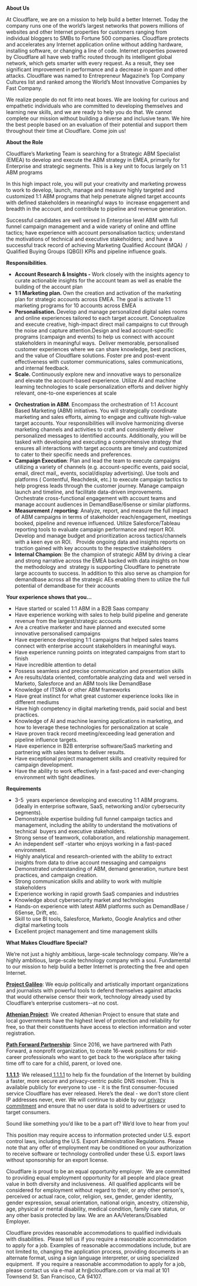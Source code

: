 <div class="content-intro">
	<div><strong>About Us</strong></div>
	<div>
		<p>At Cloudflare, we are on a mission to help build a better Internet. Today the company runs one of the world’s largest networks that powers millions of websites and other Internet properties for customers ranging from individual bloggers to SMBs to Fortune 500 companies. Cloudflare protects and accelerates any Internet application online without adding hardware, installing software, or changing a line of code. Internet properties powered by Cloudflare all have web traffic routed through its intelligent global network, which gets smarter with every request. As a result, they see significant improvement in performance and a decrease in spam and other attacks. Cloudflare was named to Entrepreneur Magazine’s Top Company Cultures list and ranked among the World’s Most Innovative Companies by Fast Company.&nbsp;</p>
		<p><span style="font-weight: 400;">We realize people do not fit into neat boxes. We are looking for curious and empathetic individuals who are committed to developing themselves and learning new skills, and we are ready to help you do that. We cannot complete our mission without building a diverse and inclusive team. We hire the best people based on an evaluation of their potential and support them throughout their time at Cloudflare. Come join us!&nbsp;</span></p>
	</div>
</div>
<p><strong>About the Role</strong></p>
<p>Cloudflare’s Marketing Team is searching for a Strategic ABM Specialist (EMEA) to develop and execute the ABM strategy in EMEA, primarily for Enterprise and strategic segments. This is a key unit to focus largely on 1:1 ABM programs&nbsp;</p>
<p>In this high impact role, you will put your creativity and marketing prowess to work to develop, launch, manage and measure highly targeted and customized 1:1 ABM programs that help penetrate aligned target accounts with defined stakeholders in meaningful ways to&nbsp; increase engagement and breadth in the account, and contribute to pipeline and revenue generation.&nbsp;</p>
<p>Successful candidates are well versed in Enterprise level ABM with full funnel campaign management and a wide variety of online and offline tactics; have experience with account personalisation tactics; understand the motivations of technical and executive stakeholders;&nbsp; and have a successful track record of achieving Marketing Qualified Account (MQA)&nbsp; / Qualified Buying Groups (QBG)) KPIs and pipeline influence goals.&nbsp;</p>
<p><strong>Responsibilities</strong>.&nbsp;</p>
<ul>
	<li><strong>Account Research &amp; Insights - </strong>Work closely with the insights agency to curate actionable insights for the account team as well as enable the building of the account plan</li>
	<li><strong>1:1 Marketing plan. </strong>Own the creation and activation of the marketing plan for strategic accounts across EMEA. The goal is activate 1:1 marketing programs for 10 accounts across EMEA</li>
	<li><strong>Personalisation. </strong>Develop and manage personalized digital sales rooms and online experiences tailored to each target account. Conceptualize and execute creative, high-impact direct mail campaigns to cut through the noise and capture attention.Design and lead account-specific programs (campaign and events) to help us connect with account stakeholders in meaningful ways.&nbsp; Deliver memorable, personalised customer experiences where we can share knowledge, best practices, and the value of Cloudflare solutions. Foster pre and post-event effectiveness with customer communications, sales communications, and internal feedback.</li>
	<li><strong>Scale.&nbsp;</strong>Continuously explore new and innovative ways to personalize and elevate the account-based experience. Utilize AI and machine learning technologies to scale personalization efforts and deliver highly relevant, one-to-one experiences at scale</li>
</ul>
<ul>
	<li><strong>Orchestration in ABM</strong>. Encompass the orchestration of 1:1 Account Based Marketing (ABM) initiatives. You will strategically coordinate marketing and sales efforts, aiming to engage and cultivate high-value target accounts. Your responsibilities will involve harmonizing diverse marketing channels and activities to craft and consistently deliver personalized messages to identified accounts. Additionally, you will be tasked with developing and executing a comprehensive strategy that ensures all interactions with target accounts are timely and customized to cater to their specific needs and preferences.</li>
	<li><strong>Campaign Execution</strong>: Plan and lead the team to execute campaigns utilizing a variety of channels (e.g. account-specific events, paid social, email, direct mail,, events, social/display advertising). Use tools and platforms ( Contentful, Reachdesk, etc.) to execute campaign tactics to help progress leads through the customer journey. Manage campaign launch and timeline, and facilitate data-driven improvements. Orchestrate cross-functional engagement with account teams and manage account audiences in DemandBase/6sense or similar platforms.</li>
	<li><strong>Measurement / reporting</strong>: Analyze, report, and measure the full impact of ABM campaigns in terms of stakeholder reach/engagement, meetings booked, pipeline and revenue influenced. Utilize Salesforce/Tableau reporting tools to evaluate campaign performance and report ROI. Develop and manage budget and prioritization across tactics/channels with a keen eye on ROI. &nbsp; Provide ongoing data and insights reports on traction gained with key accounts to the respective stakeholders</li>
	<li><strong>Internal Champion</strong>: Be the champion of strategic ABM by driving a clear and strong narrative across the EMEA backed with data insights on how the methodology and&nbsp; strategy is supporting Cloudflare to penetrate large accounts to success. In addition to this also serve as champion for demandbase across all the strategic AEs enabling them to utilize the full potential of demandbase for their accounts</li>
</ul>
<p><strong>Your experience shows that you…</strong></p>
<ul>
	<li>Have started or scaled 1:1 ABM in a B2B Saas company</li>
	<li>Have experience working with sales to help build pipeline and generate revenue from the largest/strategic accounts</li>
	<li>Are a creative marketer and have planned and executed some innovative personalised campaigns</li>
	<li>Have experience developing 1:1 campaigns that helped sales teams connect with enterprise account stakeholders in meaningful ways.</li>
	<li>Have experience running points on integrated campaigns from start to finish</li>
	<li>Have incredible attention to detail</li>
	<li>Possess seamless and precise communication and presentation skills</li>
	<li>Are results/data oriented, comfortable analyzing data and&nbsp; well versed in Marketo, Salesforce and an ABM tools like DemandBase</li>
	<li>Knowledge of ITSMA or other ABM frameworks</li>
	<li>Have great instinct for what great customer experience looks like in different mediums</li>
	<li>Have high competency in digital marketing trends, paid social and best practices.</li>
	<li>Knowledge of AI and machine learning applications in marketing, and how to leverage these technologies for personalization at scale</li>
	<li>Have proven track record meeting/exceeding lead generation and pipeline influence targets.&nbsp;</li>
	<li>Have experience in B2B enterprise software/SaaS marketing and partnering with sales teams to deliver results.</li>
	<li>Have exceptional project management skills and creativity required for campaign development.</li>
	<li>Have the ability to work effectively in a fast-paced and ever-changing environment with tight deadlines.</li>
</ul>
<p><strong>Requirements</strong></p>
<ul>
	<li>3-5&nbsp; years experience developing and executing 1:1 ABM programs. (ideally in enterprise software, SaaS, networking and/or cybersecurity segments).</li>
	<li>Demonstrable expertise building full funnel campaign tactics and management, including the ability to understand the motivations of technical&nbsp; buyers and executive stakeholders.</li>
	<li>Strong sense of teamwork, collaboration, and relationship management.</li>
	<li>An independent self -starter who enjoys working in a fast-paced environment.</li>
	<li>Highly analytical and research-oriented with the ability to extract insights from data to drive account messaging and campaigns</li>
	<li>Demonstrated understanding of ABM, demand generation, nurture best practices, and campaign creation.</li>
	<li>Strong communication skills and ability to work with multiple stakeholders</li>
	<li>Experience working in rapid growth SaaS companies and industries</li>
	<li>Knowledge about cybersecurity market and technologies</li>
	<li>Hands-on experience with latest ABM platforms such as DemandBase / 6Sense, Drift, etc.</li>
	<li>Skill to use BI tools, Salesforce, Marketo, Google Analytics and other digital marketing tools</li>
	<li>Excellent project management and time management skills</li>
</ul>
<div class="content-conclusion">
	<p><strong>What Makes Cloudflare Special?</strong></p>
	<p><span style="font-weight: 400;">We’re not just a highly ambitious, large-scale technology company. We’re a highly ambitious, large-scale technology company with a soul. Fundamental to our mission to help build a better Internet is protecting the free and open Internet.</span></p>
	<p><a href="https://blog.cloudflare.com/protecting-free-expression-online/"><strong>Project Galileo</strong></a><span style="font-weight: 400;">: We equip politically and artistically important organizations and journalists with powerful tools to defend themselves against attacks that would otherwise censor their work, technology already used by Cloudflare’s enterprise customers--at no cost.</span></p>
	<p><strong><a href="https://www.cloudflare.com/athenian/">Athenian Project</a></strong><span style="font-weight: 400;">: We created Athenian Project to ensure that state and local governments have the highest level of protection and reliability for free, so that their constituents have access to election information and voter registration.</span></p>
	<p><a href="https://blog.cloudflare.com/tag/path-forward/"><strong>Path Forward Partnership</strong></a><span style="font-weight: 400;">: Since 2016, we have partnered with Path Forward, a nonprofit organization, to create 16-week positions for mid-career professionals who want to get back to the workplace after taking time off to care for a child, parent, or loved one.</span></p>
	<p><a href="https://1.1.1.1/"><strong>1.1.1.1</strong></a><span style="font-weight: 400;">: We released</span><a href="https://1.1.1.1/"> <span style="font-weight: 400;">1.1.1.1</span></a><span style="font-weight: 400;"> to help fix the foundation of the Internet by building a faster, more secure and privacy-centric public DNS resolver. This is available publicly for everyone to use - it is the first consumer-focused service Cloudflare has ever released. Here’s the deal - we don’t store client IP addresses never, ever. We will continue to abide by our</span><a href="https://developers.cloudflare.com/1.1.1.1/privacy/public-dns-resolver"> privacy commitment</a><span style="font-weight: 400;"> and ensure that no user data is sold to advertisers or used to target consumers.</span></p>
	<p><span style="font-weight: 400;">Sound like something you’d like to be a part of? We’d love to hear from you!</span></p>
	<p><span style="font-weight: 400;">This position may require access to information protected under U.S. export control laws, including the U.S. Export Administration Regulations. Please note that any offer of employment may be conditioned on your authorization to receive software or technology controlled under these U.S. export laws without sponsorship for an export license.</span></p>
	<p><span style="font-weight: 400;">Cloudflare is proud to be an equal opportunity employer. &nbsp;We are committed to providing equal employment opportunity for all people and place great value in both diversity and inclusiveness. &nbsp;All qualified applicants will be considered for employment without regard to their, or any other person's, perceived or actual</span> <span style="font-weight: 400;">race, color, religion, sex, gender, gender identity, gender expression, sexual orientation, national origin, ancestry, citizenship, age, physical or mental disability, medical condition, family care status, or any other basis protected by law. </span><span style="font-weight: 400;">We are an AA/Veterans/Disabled Employer.</span></p>
	<p><span style="font-weight: 400;">Cloudflare provides reasonable accommodations to qualified individuals with disabilities. &nbsp;Please tell us if you require a reasonable accommodation to apply for a job. Examples of reasonable accommodations include, but are not limited to, changing the application process, providing documents in an alternate format, using a sign language interpreter, or using specialized equipment. &nbsp;If you require a reasonable accommodation to apply for a job, please contact us via e-mail at </span><span style="font-weight: 400;">hr@cloudflare.com</span><span style="font-weight: 400;"> or via mail at 101 Townsend St. San Francisco, CA 94107.</span></p>
</div>
